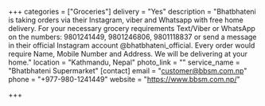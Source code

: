 +++
categories = ["Groceries"]
delivery = "Yes"
description = "Bhatbhateni is taking orders via their Instagram, viber and Whatsapp with free home delivery. For your necessary grocery requirements  Text/Viber or WhatsApp on the numbers: 9801241449, 9801246806, 9801118837 or send a message in their official Instagram account @bhatbhateni_official. Every order would require Name, Mobile Number and Address. We will be delivering at your home."
location = "Kathmandu, Nepal"
photo_link = ""
service_name = "Bhatbhateni Supermarket"
[contact]
email = "customer@bbsm.com.np"
phone = "+977-980-1241449"
website = "https://www.bbsm.com.np/"

+++
